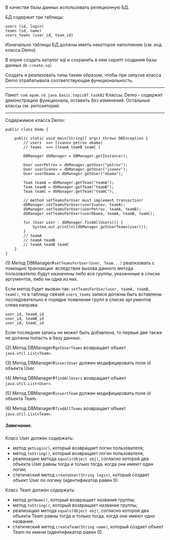 В качестве базы данных использовать реляционную БД.

БД содержит три таблицы:
```
users (id, login)
teams (id, name)
users_teams (user_id, team_id)
```

Изначально таблицы БД должны иметь некоторое наполнение (см. код класса Demo).

В корне создать каталог sql и сохранить в нем скрипт создания базы данных `db-create.sql`

Создать и реализовать типы таким образом, чтобы при запуске класса Demo отрабатывала соответствующая функциональность.

--------------------------------------------------
Пакет: `com.epam.rd.java.basic.topic07.task02`
Классы: 
Demo - содержит демонстрацию функционала, оставить без изменений.
Остальные классы см. репозиторий.

--------------------------------------------------
Содержимое класса Demo:
```
public class Demo {

	public static void main(String[] args) throws DBException {
		// users  ==> [ivanov petrov obama]
		// teams  ==> [teamA teamB teamC ]
		
		DBManager dbManager = DBManager.getInstance();

		User userPetrov = dbManager.getUser("petrov");
		User userIvanov = dbManager.getUser("ivanov");
		User userObama = dbManager.getUser("obama");

		Team teamA = dbManager.getTeam("teamA");
		Team teamB = dbManager.getTeam("teamB");
		Team teamC = dbManager.getTeam("teamC");

		// method setTeamsForUser must implement transaction!
		dbManager.setTeamsForUser(userIvanov, teamA);
		dbManager.setTeamsForUser(userPetrov, teamA, teamB);
		dbManager.setTeamsForUser(userObama, teamA, teamB, teamC);

		for (User user : dbManager.findAllUsers()) {
			System.out.println((dbManager.getUserTeams(user)));
		}
		// teamA
		// teamA teamB
		// teamA teamB teamC
	}
}
```
(1) Метод DBManager#`setTeamsForUser(User, Team...)` реализовать с помощью транзакции: вследствие вызова данного метода пользователю будут назначены либо все группы, указаннные в списке аргументов, либо ни одна из них.

Если метод будет вызван так: `setTeamsForUser(user, teamA, teamB, teamC)`,
то в таблицу связей `users_teams` записи должны быть вставлены последовательно в порядке появления групп в списке аргументов слева направа:
```
user_id, teamA_id
user_id, teamB_id 
user_id, teamC_id
```
Если последняя запись не может быть добавлена, то первые две также не должны попасть в базу данных.

(2) Метод DBManager#`getUserTeams` возвращает объект `java.util.List<Team>`.

(3) Метод DBManager#`insertUser` должен модифицировать поле id объекта User.

(4) Метод DBManager#`findAllUsers` возвращает объект `java.util.List<User>`.

(5) Метод DBManager#`insertTeam` должен модифицировать поле id объекта Team.

(6) Метод DBManager#`findAllTeams` возвращает объект `java.util.List<Team>`.

##### Замечание.

Класс User должен содержать:
- метод `getLogin()`, который возвращает логин пользователя;
- метод `toString()`, который возвращает логин пользователя;
- реализацию метода `equals(Object obj)`, согласно которой два объекта User равны тогда и только тогда, когда они имеют один логин;
- статический метод `createUser(String login)`, который создает объект User по логину (идентификатор равен 0).

Класс Team должен содержать:
- метод `getName()`, который возвращает название группы;
- метод `toString()`, который возвращает название группы;
- реализацию метода `equals(Object obj)`, согласно которой два объекта Team равны тогда и только тогда, когда они имеют одно название.
- статический метод `createTeam(String name)`, который создает объект Team по имени (идентификатор равен 0).
